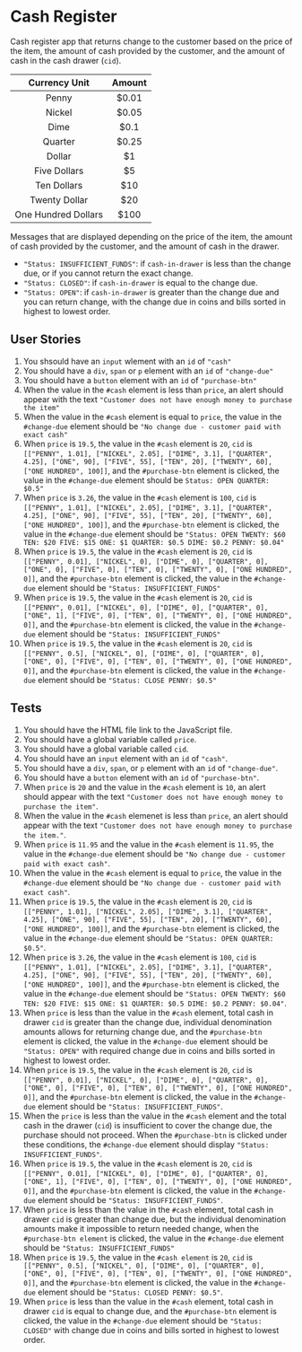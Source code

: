 # Cash Register

Cash register app that returns change to the customer based on the price of the item, the amount of cash provided by the customer, and the amount of cash in the cash drawer (`cid`).

| Currency Unit | Amount |
| :-: | :-: |
| Penny | $0.01 |
| Nickel | $0.05 |
| Dime | $0.1 |
| Quarter | $0.25 |
| Dollar | $1 |
| Five Dollars | $5 |
| Ten Dollars | $10 |
| Twenty Dollar | $20 |
| One Hundred Dollars | $100 |

Messages that are displayed depending on the price of the item, the amount of cash provided by the customer, and the amount of cash in the drawer.
- `"Status: INSUFFICIENT_FUNDS"`: if `cash-in-drawer` is less than the change due, or if you cannot return the exact change.
- `"Status: CLOSED"`: if `cash-in-drawer` is equal to the change due.
- `"Status: OPEN"`: if `cash-in-drawer` is greater than the change due and you can return change, with the change due in coins and bills sorted in highest to lowest order.

## User Stories
1. You shsould have an `input` wlement with an `id` of `"cash"`
2. You should have a `div`, `span` or `p` element with an `id` of `"change-due"`
3. You should have a `button` element with an `id` of `"purchase-btn"`
4. When the value in the `#cash` element is less than `price`, an alert should appear with the text `"Customer does not have enough money to purchase the item"`
5. When the value in the `#cash` element is equal to `price`, the value in the `#change-due` element should be `"No change due - customer paid with exact cash"`
6. When `price` is `19.5`, the value in the `#cash` element is `20`, `cid` is `[["PENNY", 1.01], ["NICKEL", 2.05], ["DIME", 3.1], ["QUARTER", 4.25], ["ONE", 90], ["FIVE", 55], ["TEN", 20], ["TWENTY", 60], ["ONE HUNDRED", 100]]`, and the `#purchase-btn` element is clicked, the value in the `#change-due` element should be `Status: OPEN QUARTER: $0.5"`
7. When `price` is `3.26`, the value in the `#cash` element is `100`, `cid` is `[["PENNY", 1.01], ["NICKEL", 2.05], ["DIME", 3.1], ["QUARTER", 4.25], ["ONE", 90], ["FIVE", 55], ["TEN", 20], ["TWENTY", 60], ["ONE HUNDRED", 100]]`, and the `#purchase-btn` element is clicked, the value in the `#change-due` element should be `"Status: OPEN TWENTY: $60 TEN: $20 FIVE: $15 ONE: $1 QUARTER: $0.5 DIME: $0.2 PENNY: $0.04"`
8. When `price` is `19.5`, the value in the `#cash` element is `20`, `cid` is `[["PENNY", 0.01], ["NICKEL", 0], ["DIME", 0], ["QUARTER", 0], ["ONE", 0], ["FIVE", 0], ["TEN", 0], ["TWENTY", 0], ["ONE HUNDRED", 0]]`, and the `#purchase-btn` element is clicked, the value in the `#change-due` element should be `"Status: INSUFFICIENT_FUNDS"`
9. When `price` is `19.5`, the value in the `#cash` element is `20`, `cid` is `[["PENNY", 0.01], ["NICKEL", 0], ["DIME", 0], ["QUARTER", 0], ["ONE", 1], ["FIVE", 0], ["TEN", 0], ["TWENTY", 0], ["ONE HUNDRED", 0]]`, and the `#purchase-btn` element is clicked, the value in the `#change-due` element should be `"Status: INSUFFICIENT_FUNDS"`
10. When `price` is `19.5`, the value in the `#cash` element is `20`, `cid` is `[["PENNY", 0.5], ["NICKEL", 0], ["DIME", 0], ["QUARTER", 0], ["ONE", 0], ["FIVE", 0], ["TEN", 0], ["TWENTY", 0], ["ONE HUNDRED", 0]]`, and the `#purchase-btn` element is clicked, the value in the `#change-due` element should be `"Status: CLOSE PENNY: $0.5"`

## Tests
1. You should have the HTML file link to the JavaScript file.
2. You should have a global variable called `price`.
3. You should have a global variable called `cid`.
4. You should have an `input` element with an `id` of `"cash"`.
5. You should have a `div`, `span`, or `p` element with an `id` of `"change-due"`.
6. You should have a `button` element with an `id` of `"purchase-btn"`.
7. When `price` is `20` and the value in the `#cash` element is `10`, an alert should appear with the text `"Customer does not have enough money to purchase the item"`.
8. When the value in the `#cash` elemenet is less than `price`, an alert should appear with the text `"Customer does not have enough money to purchase the item."`.
9. When `price` is `11.95` and the value in the `#cash` element is `11.95`, the value in the `#change-due` element should be `"No change due - customer paid with exact cash"`.
10. When the value in the `#cash` element is equal to `price`, the value in the `#change-due` element should be `"No change due - customer paid with exact cash"`.
11. When `price` is `19.5`, the value in the `#cash` element is `20`, `cid` is `[["PENNY", 1.01], ["NICKEL", 2.05], ["DIME", 3.1], ["QUARTER", 4.25], ["ONE", 90], ["FIVE", 55], ["TEN", 20], ["TWENTY", 60], ["ONE HUNDRED", 100]]`, and the `#purchase-btn` element is clicked, the value in the `#change-due` element should be `"Status: OPEN QUARTER: $0.5"`.
12. When `price` is `3.26`, the value in the `#cash` element is `100`, `cid` is `[["PENNY", 1.01], ["NICKEL", 2.05], ["DIME", 3.1], ["QUARTER", 4.25], ["ONE", 90], ["FIVE", 55], ["TEN", 20], ["TWENTY", 60], ["ONE HUNDRED", 100]]`, and the `#purchase-btn` element is clicked, the value in the `#change-due` element should be `"Status: OPEN TWENTY: $60 TEN: $20 FIVE: $15 ONE: $1 QUARTER: $0.5 DIME: $0.2 PENNY: $0.04"`.
13. When `price` is less than the value in the `#cash` element, total cash in drawer `cid` is greater than the change due, individual denomination amounts allows for returning change due, and the `#purchase-btn` element is clicked, the value in the `#change-due` element should be `"Status: OPEN"` with required change due in coins and bills sorted in highest to lowest order.
14. When `price` is `19.5`, the value in the `#cash` element is `20`, `cid` is `[["PENNY", 0.01], ["NICKEL", 0], ["DIME", 0], ["QUARTER", 0], ["ONE", 0], ["FIVE", 0], ["TEN", 0], ["TWENTY", 0], ["ONE HUNDRED", 0]]`, and the `#purchase-btn` element is clicked, the value in the `#change-due` element should be `"Status: INSUFFICIENT_FUNDS"`.
15. When the `price` is less than the value in the `#cash` element and the total cash in the drawer (`cid`) is insufficient to cover the change due, the purchase should not proceed. When the `#purchase-btn` is clicked under these conditions, the `#change-due` element should display `"Status: INSUFFICIENT_FUNDS"`.
16. When `price` is `19.5`, the value in the `#cash` element is `20`, `cid` is `[["PENNY", 0.01], ["NICKEL", 0], ["DIME", 0], ["QUARTER", 0], ["ONE", 1], ["FIVE", 0], ["TEN", 0], ["TWENTY", 0], ["ONE HUNDRED", 0]]`, and the `#purchase-btn` element is clicked, the value in the `#change-due` element should be `"Status: INSUFFICIENT_FUNDS"`.
17. When `price` is less than the value in the `#cash` element, total cash in drawer `cid` is greater than change due, but the individual denomination amounts make it impossible to return needed change, when the `#purchase-btn element` is clicked, the value in the `#change-due` element should be `"Status: INSUFFICIENT_FUNDS"`
18. When `price` is `19.5`, the value in the `#cash element` is `20`, `cid` is` [["PENNY", 0.5], ["NICKEL", 0], ["DIME", 0], ["QUARTER", 0], ["ONE", 0], ["FIVE", 0], ["TEN", 0], ["TWENTY", 0], ["ONE HUNDRED", 0]]`, and the `#purchase-btn` element is clicked, the value in the `#change-due` element should be `"Status: CLOSED PENNY: $0.5"`.
19. When `price` is less than the value in the `#cash` element, total cash in drawer `cid` is equal to change due, and the `#purchase-btn` element is clicked, the value in the `#change-due` element should be `"Status: CLOSED"` with change due in coins and bills sorted in highest to lowest order.